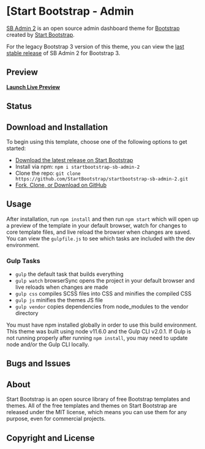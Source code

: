 # [Start Bootstrap - Admin

[SB Admin 2](https://startbootstrap.com/theme/sb-admin-2/) is an open source admin dashboard theme for [Bootstrap](https://getbootstrap.com/) created by [Start Bootstrap](https://startbootstrap.com/).

For the legacy Bootstrap 3 version of this theme, you can view the [last stable release](https://github.com/StartBootstrap/startbootstrap-sb-admin-2/releases/tag/v3.3.7%2B1) of SB Admin 2 for Bootstrap 3.

## Preview


**[Launch Live Preview](https://startbootstrap.github.io/startbootstrap-sb-admin-2/)**

## Status


## Download and Installation

To begin using this template, choose one of the following options to get started:

* [Download the latest release on Start Bootstrap](https://startbootstrap.com/theme/sb-admin-2/)
* Install via npm: `npm i startbootstrap-sb-admin-2`
* Clone the repo: `git clone https://github.com/StartBootstrap/startbootstrap-sb-admin-2.git`
* [Fork, Clone, or Download on GitHub](https://github.com/StartBootstrap/startbootstrap-sb-admin-2)

## Usage

After installation, run `npm install` and then run `npm start` which will open up a preview of the template in your default browser, watch for changes to core template files, and live reload the browser when changes are saved. You can view the `gulpfile.js` to see which tasks are included with the dev environment.

### Gulp Tasks

* `gulp` the default task that builds everything
* `gulp watch` browserSync opens the project in your default browser and live reloads when changes are made
* `gulp css` compiles SCSS files into CSS and minifies the compiled CSS
* `gulp js` minifies the themes JS file
* `gulp vendor` copies dependencies from node_modules to the vendor directory

You must have npm installed globally in order to use this build environment. This theme was built using node v11.6.0 and the Gulp CLI v2.0.1. If Gulp is not running properly after running `npm install`, you may need to update node and/or the Gulp CLI locally.

## Bugs and Issues


## About

Start Bootstrap is an open source library of free Bootstrap templates and themes. All of the free templates and themes on Start Bootstrap are released under the MIT license, which means you can use them for any purpose, even for commercial projects.




## Copyright and License

